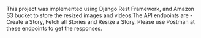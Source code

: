 This project was implemented using Django Rest Framework, and Amazon S3 bucket to store the resized images and videos.The API endpoints are - Create a Story, Fetch all Stories and Resize a Story. Please use Postman at these endpoints to get the responses.